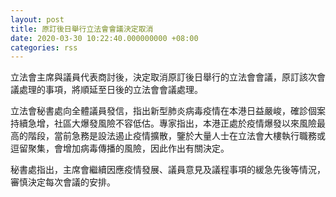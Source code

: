 ```yaml
---
layout: post
title: 原訂後日舉行立法會會議決定取消
date: 2020-03-30 10:22:40.000000000 +08:00
categories: rss
---
```


立法會主席與議員代表商討後，決定取消原訂後日舉行的立法會會議，原訂該次會議處理的事項，將順延至日後的立法會會議處理。

立法會秘書處向全體議員發信，指出新型肺炎病毒疫情在本港日益嚴峻，確診個案持續急增，社區大爆發風險不容低估。專家指出，本港正處於疫情爆發以來風險最高的階段，當前急務是設法遏止疫情擴散，鑒於大量人士在立法會大樓執行職務或逗留聚集，會增加病毒傳播的風險，因此作出有關決定。

秘書處指出，主席會繼續因應疫情發展、議員意見及議程事項的緩急先後等情況，審慎決定每次會議的安排。
